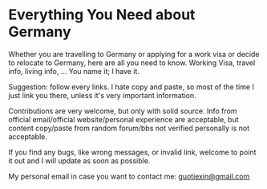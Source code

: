 # Everything You Need about Germany

Whether you are travelling to Germany or applying for a work visa or decide to relocate to Germany, here are all you need to know. Working Visa, travel info, living info, ... You name it; I have it.

Suggestion: follow every links. I hate copy and paste, so most of the time I just link you there, unless it's very important information.

Contributions are very welcome, but only with solid source. Info from official email/official website/personal experience are acceptable, but content copy/paste from random forum/bbs not verified personally is not acceptable.

If you find any bugs, like wrong messages, or invalid link, welcome to point it out and I will update as soon as possible.

My personal email in case you want to contact me: guotiexin@gmail.com

